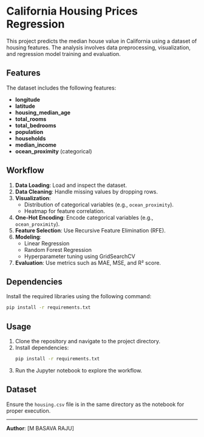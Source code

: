 # California Housing Prices Regression

This project predicts the median house value in California using a dataset of housing features. The analysis involves data preprocessing, visualization, and regression model training and evaluation.

## Features

The dataset includes the following features:
- **longitude**
- **latitude**
- **housing_median_age**
- **total_rooms**
- **total_bedrooms**
- **population**
- **households**
- **median_income**
- **ocean_proximity** (categorical)

## Workflow

1. **Data Loading**: Load and inspect the dataset.
2. **Data Cleaning**: Handle missing values by dropping rows.
3. **Visualization**:
   - Distribution of categorical variables (e.g., `ocean_proximity`).
   - Heatmap for feature correlation.
4. **One-Hot Encoding**: Encode categorical variables (e.g., `ocean_proximity`).
5. **Feature Selection**: Use Recursive Feature Elimination (RFE).
6. **Modeling**:
   - Linear Regression
   - Random Forest Regression
   - Hyperparameter tuning using GridSearchCV
7. **Evaluation**: Use metrics such as MAE, MSE, and R² score.

## Dependencies

Install the required libraries using the following command:
```bash
pip install -r requirements.txt
```

## Usage

1. Clone the repository and navigate to the project directory.
2. Install dependencies:
   ```bash
   pip install -r requirements.txt
   ```
3. Run the Jupyter notebook to explore the workflow.

## Dataset

Ensure the `housing.csv` file is in the same directory as the notebook for proper execution.

---

**Author**: [M BASAVA RAJU]